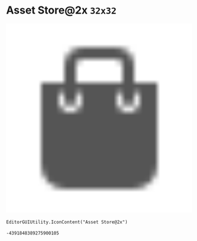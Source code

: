 # Asset Store@2x `32x32`
<img src="/img/Asset%20Store@2x.png" width=512 height=512>

``` CSharp
EditorGUIUtility.IconContent("Asset Store@2x")
```
```
-4391848389275900105
```
